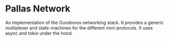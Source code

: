 # Pallas Network

An implementation of the Ouroboros networking stack. It provides a generic multiplexer and state-machines for the different mini-protocols. It uses async and tokio under the hood.